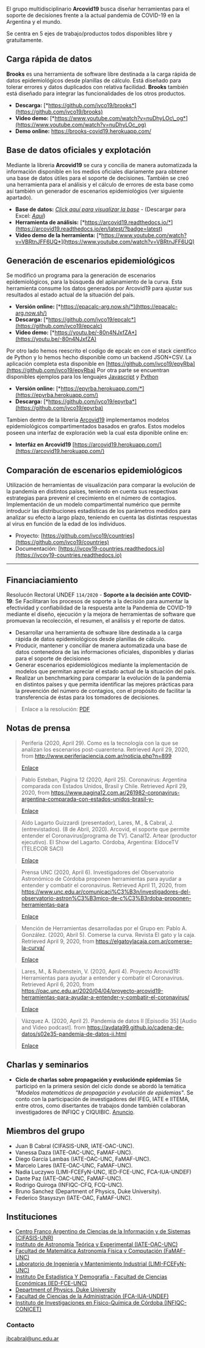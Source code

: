
El grupo multidisciplinario **Arcovid19** busca diseñar herramientas
para el soporte de decisiones frente a la actual pandemia de COVID-19 en
la Argentina y el mundo.

Se centra en 5 ejes de trabajo/productos todos disponibles libre y
gratuitamente.

## Carga rápida de datos 

**Brooks** es una herramienta de software libre destinada a la carga
rápida de datos epidemiológicos desde planillas de cálculo. Está
diseñado para tolerar errores y datos duplicados con relativa facilidad.
**Brooks** también está diseñado para integrar las funcionalidades de
los otros productos.

-   **Descarga:** [*https://github.com/ivco19/brooks*](https://github.com/ivco19/brooks)
-   **Video demo:** [*https://www.youtube.com/watch?v=nuDhyLOc\_og*](https://www.youtube.com/watch?v=nuDhyLOc_og)
-   **Demo online:** [https://brooks-covid19.herokuapp.com/ ](https://brooks-covid19.herokuapp.com/)


## Base de datos oficiales y explotación

Mediante la libreria **Arcovid19** se cura y concilia de manera automatizada la información disponible
en los medios oficiales diariamente para obtener una base de datos
útiles para el soporte de decisiones. También se creó una herramienta
para el análisis y el cálculo de errores de esta base como así también un generador
de escenarios epidemiológios (ver siguiente apartado).

-   **Base de datos:** [*Click aquí para visualizar la base*](https://docs.google.com/spreadsheets/d/e/2PACX-1vTfinng5SDBH9RSJMHJk28dUlW3VVSuvqaBSGzU-fYRTVLCzOkw1MnY17L2tWsSOppHB96fr21Ykbyv/pub) -
    (Descargar para Excel: [*Aquí*](https://github.com/ivco19/libs/raw/master/databases/cases.xlsx))
-   **Herramienta de análisis:**
    [*https://arcovid19.readthedocs.io/*](https://arcovid19.readthedocs.io/en/latest/?badge=latest)
-   **Video demo de la herramienta:**
    [*https://www.youtube.com/watch?v=VBRtnJFF6UQ*](https://www.youtube.com/watch?v=VBRtnJFF6UQ)


## Generación de escenarios epidemiológicos

Se modificó un programa para la generación de escenarios
epidemiológicos, para la búsqueda del aplanamiento de la curva. Esta
herramienta consume los datos generados por Arcovid19 para ajustar sus
resultados al estado actual de la situación del país.

-   **Versión online:** [*https://epacalc-arg.now.sh/*](https://epacalc-arg.now.sh/)
-   **Descarga:**
    [*https://github.com/ivco19/epcalc*](https://github.com/ivco19/epcalc)
-   **Video demo:**
    [*https://youtu.be/-80n4NJxfZA*](https://youtu.be/-80n4NJxfZA)
    
Por otro lado hemos reescrito el codigo de epcalc en con el stack científico de Python
y lo hemos hecho disponible como un backend JSON+CSV. La aplicación completa esta
disponible en [https://github.com/ivco19/epyRba](https://github.com/ivco19/epyRba)
Por otra parte se encuentran disponibles ejemplos para los lenguajes [Javascript](https://github.com/ivco19/epyRba/blob/master/examples/fetch.js) y [Python](https://github.com/ivco19/epyRba/blob/master/examples/fetch.py)

-   **Versión online:** [*https://epyrba.herokuapp.com/*](https://epyrba.herokuapp.com/)
-   **Descarga:**
    [*https://github.com/ivco19/epyrba*](https://github.com/ivco19/epyrba)
    
Tambien dentro de la libreria [Arcovid19](https://arcovid19.readthedocs.io/) implementamos modelos epidemiológicos
compartimentados basados en grafos. Estos modelos poseen una interfaz de exploración web la cual esta diponible online en:

-  **Interfáz en Arcovid19** [https://arcovid19.herokuapp.com/](https://arcovid19.herokuapp.com/)


## Comparación de escenarios epidemiológicos

Utilización de herramientas de visualización para comparar la evolución
de la pandemia en distintos países, teniendo en cuenta sus respectivas
estrategias para prevenir el crecimiento en el número de contagios.
Implementación de un modelo compartimental numérico que permite
introducir las distribuciones estadísticas de los parámetros medidos
para analizar su efecto a largo plazo, teniendo en cuenta las distintas
respuestas al virus en función de la edad de los individuos.

- Proyecto: [https://github.com/ivco19/countries](https://github.com/ivco19/countries)
- Documentación: [https://ivcov19-countries.readthedocs.io](https://ivcov19-countries.readthedocs.io)


----


## Financiaciamiento

Resolucón Rectoral UNDEF `114/2020` - **Soporte a la decisión ante COVID-19**: Se Facilitaran los procesos de soporte a la decisión para aumentar la efectividad y confiabilidad de la respuesta ante la Pandemia de COVID-19 mediante el diseño, ejecución y la mejora de herramientas de software que promuevan la recolección, el resumen, el análisis y el reporte de datos.  	

- Desarrollar una herramienta de software libre destinada a la carga rápida de datos epidemiológicos desde planillas de cálculo.
- Producir, mantener y conciliar de manera automatizada  una base de datos contenedora de las informaciones oficiales, disponibles y diarias para el soporte de decisiones
- Generar escenarios epidemiológicos mediante la implementación de modelos que permitan apreciar el estado actual de la situación del país.
- Realizar un benchmarking para comparar la evolución de la pandemia en distintos países y que permita identificar las mejores prácticas para la prevención del número de contagios, con el propósito de facilitar la transferencia de éstas para los tomadores de decisiones.


> Enlace a la resolución: [PDF](https://github.com/ivco19/ivco19.github.io/raw/master/docs/res_114_20_UNDEFI.pdf)



## Notas de prensa

> Periferia (2020, April 29). Como es la tecnología con la que se analizan los escenarios post-cuarentena. Retrieved April 29, 2020, from http://www.periferiaciencia.com.ar/noticia.php?n=899
>
> [Enlace](http://www.periferiaciencia.com.ar/noticia.php?n=899)

> Pablo Esteban, Página 12 (2020, April 25). Coronavirus: Argentina comparada con Estados Unidos, Brasil y Chile. Retrieved April 29, 2020, from https://www.pagina12.com.ar/261982-coronavirus-argentina-comparada-con-estados-unidos-brasil-y-
>
> [Enlace](https://www.pagina12.com.ar/261982-coronavirus-argentina-comparada-con-estados-unidos-brasil-y-)

> Aldo Lagarto Guizzardi (presentador), Lares, M., & Cabral, J. (entrevistados). (8 de Abril, 2020). Arcovid, el soporte que permite entender el Coronavirus[programa de TV]. Canal12. Artear (productor ejecutivo). El Show del Lagarto. Córdoba, Argentina: EldoceTV (TELECOR SACI)
>
> [Enlace](https://youtu.be/zL3g5-NTP0c)

> Prensa UNC (2020, April 6). Investigadores del Observatorio Astronómico de Córdoba proponen herramientas para ayudar a entender y combatir el coronavirus. Retrieved April 11, 2020, from https://www.unc.edu.ar/comunicaci%C3%B3n/investigadores-del-observatorio-astron%C3%B3mico-de-c%C3%B3rdoba-proponen-herramientas-para
>
> [Enlace](https://www.unc.edu.ar/comunicaci%C3%B3n/investigadores-del-observatorio-astron%C3%B3mico-de-c%C3%B3rdoba-proponen-herramientas-para)

> Mención de Herramientas desarrolladas por el Grupo en:
> Pablo A. González. (2020, Abril 5). Comerse la curva. Revista El gato y la caja. Retrieved April 9, 2020, from https://elgatoylacaja.com.ar/comerse-la-curva/
>
> [Enlace](https://elgatoylacaja.com.ar/comerse-la-curva/)

> Lares, M., & Rubenstein, V. (2020, April 4). Proyecto Arcovid19: Herramientas para ayudar a entender y combatir el 
> Coronavirus. Retrieved April 6, 2020, from https://oac.unc.edu.ar/2020/04/04/proyecto-arcovid19-herramientas-para-ayudar-a-entender-y-combatir-el-coronavirus/
>
> [Enlace](https://oac.unc.edu.ar/2020/04/04/proyecto-arcovid19-herramientas-para-ayudar-a-entender-y-combatir-el-coronavirus/)

> Vázquez A. (2020, April 2). Pandemia de datos II [Episodio 35] [Audio and Video podcast]. from 
> https://avdata99.github.io/cadena-de-datos/s02e35-pandemia-de-datos-ii.html 
>
> [Enlace](https://avdata99.github.io/cadena-de-datos/s02e35-pandemia-de-datos-ii.html)

## Charlas y seminarios

- **Ciclo de charlas sobre propagación y evoluciónde epidemias** Se participó en la primera sesión del ciclo donde se abordó la temática *"Modelos matemáticos de propagación y evolución de epidemias"*. Se conto con la participación de investigadores del IFEG, IATE e IITEMA, entre otros, como disertantes de trabajos donde también colaboran investigadores de
INFIQC y CIQUIBIC. [Anuncio](https://github.com/ivco19/ivco19.github.io/raw/master/images/seminario20200527.jpeg).

## Miembros del grupo

-   Juan B Cabral (CIFASIS-UNR, IATE-OAC-UNC).
-   Vanessa Daza (IATE-OAC-UNC, FaMAF-UNC).
-   Diego García Lambas (IATE-OAC-UNC, FaMAF-UNC).
-   Marcelo Lares (IATE-OAC-UNC, FaMAF-UNC).
-   Nadia Luczywo (LIMI-FCEFyN-UNC, IED-FCE-UNC, FCA-IUA-UNDEF)
-   Dante Paz (IATE-OAC-UNC, FaMAF-UNC).
-   Rodrigo Quiroga (INFIQC-CFQ, FCQ-UNC).
-   Bruno Sanchez (Department of Physics, Duke University).
-   Federico Stasyszyn (IATE-OAC, FaMAF-UNC).

## Instituciones

-   [Centro Franco Argentino de Ciencias de la Información y de Sistemas (CIFASIS-UNR)](https://www.cifasis-conicet.gov.ar/)
-   [Instituto de Astronomía Teórica y Experimental (IATE-OAC-UNC)](http://iate.oac.uncor.edu/)
-   [Facultad de Matemática Astronomía Física y Computación (FaMAF-UNC)](https://www.famaf.unc.edu.ar/)
-   [Laboratorio de Ingeniería y Mantenimiento Industrial
    (LIMI-FCEFyN-UNC)](https://fcefyn.unc.edu.ar/facultad/secretarias/extension/prosecretaria-de-vinculacion-tecnologica/centro-de-transferencia-y-servicios/centro-de-vinculacion-del-centro-de-asesoramiento-matematico-a-procesos-organizacionales/)
-   [Instituto De Estadística Y Demografía - Facultad de Ciencias Económicas (IED-FCE-UNC)](http://www.eco.unc.edu.ar/instituto-de-estadistica-y-demografia)
-   [Department of Physics, Duke University](https://phy.duke.edu/)
-   [Facultad de Ciencias de la Administración (FCA-IUA-UNDEF)](https://www.iua.edu.ar/)
-   [Instituto de Investigaciones en Físico-Química de Córdoba (INFIQC-CONICET)](http://infiqc-fcq.psi.unc.edu.ar/)

### Contacto

[jbcabral@unc.edu.ar](jbcabral@unc.edu.ar)
